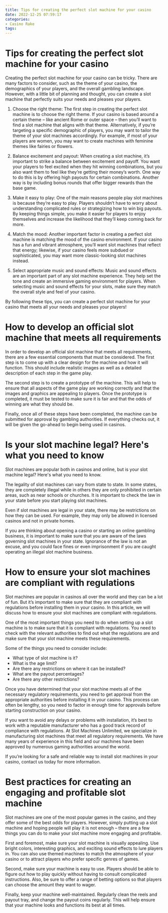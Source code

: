 ```yaml
---
title: Tips for creating the perfect slot machine for your casino 
date: 2022-12-25 07:59:17
categories:
- Casino Rake
tags:
---
```



#  Tips for creating the perfect slot machine for your casino 

Creating the perfect slot machine for your casino can be tricky. There are many factors to consider, such as the theme of your casino, the demographics of your players, and the overall gambling landscape. However, with a little bit of planning and thought, you can create a slot machine that perfectly suits your needs and pleases your players.

1. Choose the right theme: The first step in creating the perfect slot machine is to choose the right theme. If your casino is based around a certain theme – like ancient Rome or outer space – then you’ll want to find a slot machine that aligns with that theme. Alternatively, if you’re targeting a specific demographic of players, you may want to tailor the theme of your slot machines accordingly. For example, if most of your players are women, you may want to create machines with feminine themes like fairies or flowers.

2. Balance excitement and payout: When creating a slot machine, it’s important to strike a balance between excitement and payoff. You want your players to feel excited when they hit winning combinations, but you also want them to feel like they’re getting their money’s worth. One way to do this is by offering high payouts for certain combinations. Another way is by including bonus rounds that offer bigger rewards than the base game.

3. Make it easy to play: One of the main reasons people play slot machines is because they’re easy to play. Players shouldn’t have to worry about understanding complicated rules or strategizing how to win big payouts. By keeping things simple, you make it easier for players to enjoy themselves and increase the likelihood that they’ll keep coming back for more.

4. Match the mood: Another important factor in creating a perfect slot machine is matching the mood of the casino environment. If your casino has a fun and vibrant atmosphere, you’ll want slot machines that reflect that energy; likewise, if your casino feels more subdued or sophisticated, you may want more classic-looking slot machines instead.

5. Select appropriate music and sound effects: Music and sound effects are an important part of any slot machine experience. They help set the tone and create an immersive gaming environment for players. When selecting music and sound effects for your slots, make sure they match the overall style and feel of your casino.

By following these tips, you can create a perfect slot machine for your casino that meets all your needs and pleases your players!

#  How to develop an official slot machine that meets all requirements 

In order to develop an official slot machine that meets all requirements, there are a few essential components that must be considered. The first step is to come up with a clear design for the machine and how it will function. This should include realistic images as well as a detailed description of each step in the game play. 

The second step is to create a prototype of the machine. This will help to ensure that all aspects of the game play are working correctly and that the images and graphics are appealing to players. Once the prototype is completed, it must be tested to make sure it is fair and that the odds of winning are what they should be. 

Finally, once all of these steps have been completed, the machine can be submitted for approval by gambling authorities. If everything checks out, it will be given the go-ahead to begin being used in casinos.

#  Is your slot machine legal? Here's what you need to know 

Slot machines are popular both in casinos and online, but is your slot machine legal? Here's what you need to know. 

The legality of slot machines can vary from state to state. In some states, they are completely illegal while in others they are only prohibited in certain areas, such as near schools or churches. It is important to check the law in your state before you start playing slot machines. 

Even if slot machines are legal in your state, there may be restrictions on how they can be used. For example, they may only be allowed in licensed casinos and not in private homes. 

If you are thinking about opening a casino or starting an online gambling business, it is important to make sure that you are aware of the laws governing slot machines in your state. Ignorance of the law is not an excuse, and you could face fines or even imprisonment if you are caught operating an illegal slot machine business.

#  How to ensure your slot machines are compliant with regulations 

Slot machines are popular in casinos all over the world and they can be a lot of fun. But it’s important to make sure that they are compliant with regulations before installing them in your casino. In this article, we will discuss how to ensure your slot machines are compliant with regulations.

One of the most important things you need to do when setting up a slot machine is to make sure that it is compliant with regulations. You need to check with the relevant authorities to find out what the regulations are and make sure that your slot machine meets these requirements.

Some of the things you need to consider include:
- What type of slot machine is it?
- What is the age limit?
- Are there any restrictions on where it can be installed?
- What are the payout percentages?
- Are there any other restrictions?

Once you have determined that your slot machine meets all of the necessary regulatory requirements, you need to get approval from the appropriate authorities before installing it in your casino. This process can often be lengthy, so you need to factor in enough time for approvals before starting construction on your casino.

If you want to avoid any delays or problems with installation, it’s best to work with a reputable manufacturer who has a good track record of compliance with regulations. At Slot Machines Unlimited, we specialize in manufacturing slot machines that meet all regulatory requirements. We have many years of experience in this field and our machines have been approved by numerous gaming authorities around the world.

If you’re looking for a safe and reliable way to install slot machines in your casino, contact us today for more information.

#  Best practices for creating an engaging and profitable slot machine

Slot machines are one of the most popular games in the casino, and they offer some of the best odds for players. However, simply putting up a slot machine and hoping people will play it is not enough – there are a few things you can do to make your slot machine more engaging and profitable.

First and foremost, make sure your slot machine is visually appealing. Use bright colors, interesting graphics, and exciting sound effects to lure players in. You can also use themed machines to match the atmosphere of your casino or to attract players who prefer specific genres of games.

Second, make sure your machine is easy to use. Players should be able to figure out how to play quickly without having to consult complicated instructions. Also, be sure to offer a range of betting options so that players can choose the amount they want to wager.

Finally, keep your machine well-maintained. Regularly clean the reels and payout tray, and change the payout coins regularly. This will help ensure that your machine looks and functions its best at all times.